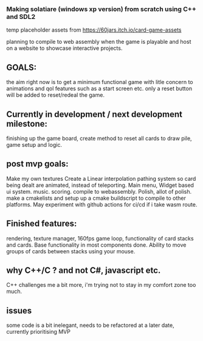 ### Making solatiare (windows xp version) from scratch using C++ and SDL2

temp placeholder assets from https://60jars.itch.io/card-game-assets

planning to compile to web assembly when the game is playable and host on a website to showcase interactive projects.


## GOALS:
the aim right now is to get a minimum functional game with litle concern to animations and qol features such as a start screen etc.
only a reset button will be added to reset/redeal the game.

## Currently in development / next development milestone:
finishing up the game board, create method to reset all cards to draw pile, game setup and logic.

## post mvp goals:
Make my own textures
Create a Linear interpolation pathing system so card being dealt are animated, instead of teleporting.
Main menu, Widget based ui system.
music.
scoring.
compile to webassembly.
Polish, allot of polish.
make a cmakelists and setup up a cmake buildscript to compile to other platforms.
May experiment with github actions for ci/cd if i take wasm route.


## Finished features:
rendering, texture manager, 160fps game loop, functionality of card stacks and cards. Base functionality in most components done.
Ability to move groups of cards between stacks using your mouse.



## why C++/C ? and not C#, javascript etc.
C++ challenges me a bit more, i'm trying not to stay in my comfort zone too much.

## issues
some code is a bit inelegant, needs to be refactored at a later date, currently prioritising MVP
